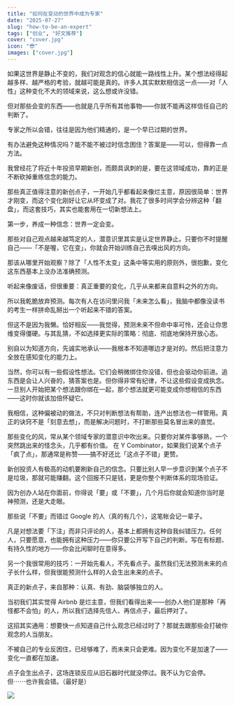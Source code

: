 ```yaml
---
title: "如何在变动的世界中成为专家"
date: "2025-07-27"
slug: "how-to-be-an-expert"
tags: ["创业", "好文推荐"]
cover: "cover.jpg"
icon: "😎"
images: ["cover.jpg"]
---
```

如果这世界是静止不变的，我们对观念的信心就能一路线性上升。某个想法经得起越多样、越严格的考验，就越可能是真的。许多人其实默默相信这一点——对「人性」这种变化不大的领域来说，这么想或许没错。



但对那些会变的东西——也就是几乎所有其他事物——你就不能再这样信任自己的判断了。



专家之所以会错，往往是因为他们精通的，是一个早已过期的世界。



有办法避免这种情况吗？能不能不被过时信念困住？答案是——可以，但得靠一点方法。



我曾经花了将近十年投资早期新创，而颇具讽刺的是，要在这领域成功，靠的正是不断砍掉重练信念的能力。



那些真正值得注意的新创点子，一开始几乎都看起来像烂主意，原因很简单：世界才刚变，而这个变化刚好让它从坏变成了对。我花了很多时间学会分辨这种「翻盘」，而这套技巧，其实也能套用在一切新想法上。



第一步，养成一种信念：世界一定会变。



那些对自己观点越来越笃定的人，潜意识里其实是认定世界静止。只要你不时提醒自己——「不是喔，它在变」，你就会开始训练自己去嗅出风的方向。



那该从哪里开始观察？除了「人性不太变」这条中等实用的原则外，很抱歉，变化这东西基本上没办法准确预测。



听起来像废话，但很重要：真正重要的变化，几乎从来都来自意料之外的方向。



所以我乾脆放弃预测。每次有人在访问里问我「未来怎么看」，我脑中都像没读书的考生一样拼命乱掰出一个听起来不错的答案。



但这不是因为我懒。恰好相反——我觉得，预测未来不但命中率可怜，还会让你思维变得僵硬。与其乱猜，不如选择更实际的策略：彻底、彻底地保持开放心态。



别自以为知道方向，先诚实地承认——我根本不知道哪边才是对的。然后把注意力全放在感知变化的能力上。



当然，你可以有一些假设性想法。它们会稍微绑住你没错，但也会驱动你前进。追东西是会让人兴奋的，猜答案也是。但你得非常有纪律，不让这些假设变成执念。
一旦别人开始把某个想法跟你绑在一起，那个想法就更可能变成你想相信的东西——这时你就该加倍怀疑它。



我相信，这种偏被动的做法，不只对判断想法有帮助，连产出想法也一样管用。真正的诀窍不是「刻意去想」，而是解决问题时，不打断那些莫名冒出来的直觉。



那些变化的风，常从某个领域专家的潜意识中吹出来。只要你对某件事够熟，一个突然跳出来的怪念头，几乎都有价值。
在 Y Combinator，如果我们说某个点子「疯了点」，那通常是称赞——搞不好还比「这点子不错」更赞。



新创投资人有极高的动机要刷新自己的信念。只要比别人早一步意识到某个点子不是垃圾，那就可能赚翻。这个回报不只是钱，更是你整个判断体系的现场验证。



因为创办人站在你面前，你得说「要」或「不要」，几个月后你就会知道你当时是神预测，还是大走眼。



那些说「不要」而错过 Google 的人（真的有几个），这笔帐会记一辈子。



凡是对想法要「下注」而非只评论的人，基本上都拥有这种自我纠错压力。任何人，只要愿意，也能拥有这种压力——你只要公开写下自己的判断。写在有标题、有持久性的地方——你会比闲聊时在意得多。



另一个我很常用的技巧：一开始先看人，不先看点子。虽然我们无法预测未来的点子长什么样，但我很能预测什么样的人会生出未来的点子。



真正的新点子，来自那种：认真、有劲、脑袋够独立的人。



当初我们其实觉得 Airbnb 是烂主意，但我们看得出来——创办人他们是那种「再怪都不会怕」的人，所以我们选择先信人、再信点子，最后押对了。



这招其实通用：想要快一点知道自己什么观念已经过时了？那就去跟那些会打破你观念的人当朋友。



不被自己的专业反困住，已经够难了，而未来只会更难。因为变化不是加速了——变化一直都在加速。



点子会生出点子，这场连锁反应从旧石器时代就没停过。我不认为它会停。
但⋯⋯也许我会错。（最好是）




![](https://prod-files-secure.s3.us-west-2.amazonaws.com/112d0858-5090-4d34-a606-b75eb8d65fd2/46476355-9cf3-4e99-9b7a-3531bc426380/1000202064.png?X-Amz-Algorithm=AWS4-HMAC-SHA256&X-Amz-Content-Sha256=UNSIGNED-PAYLOAD&X-Amz-Credential=ASIAZI2LB466X6HYC7DT%2F20250809%2Fus-west-2%2Fs3%2Faws4_request&X-Amz-Date=20250809T192740Z&X-Amz-Expires=3600&X-Amz-Security-Token=IQoJb3JpZ2luX2VjEIv%2F%2F%2F%2F%2F%2F%2F%2F%2F%2FwEaCXVzLXdlc3QtMiJGMEQCIHjHOS0gyd%2FC5IWcH6jvB0%2FIDgQQRGG6S6qcLzTcb58EAiAB5WkJJ%2BGnutHZ49iAICSxDtmZHhN8K85Wnu5feDGYnyqIBAjE%2F%2F%2F%2F%2F%2F%2F%2F%2F%2F8BEAAaDDYzNzQyMzE4MzgwNSIMkZ3vzZCPQoDLr3X6KtwDlo5GrLzrgk4UAafGOhnY6apeyrGUPdfkDHyWi5FWuE25Nla91QxUsSAH6EnVRH4X6I%2Bta58Nj3sK81yIf94if3T4EfaYAD04TDlXksdjGjPmKM9YVgbklku8ajdnAuWGi4cCzk30lFpZ9d19jKcRv14jqtQE20Dk30sscnm96VxGUraSwumuvqf%2BfiVTECUahvexyOZoU1M7h2VIiHohtp0lSnZnbLrjfl8u3zjBgmgeRqH5oJ%2FQfl4zIpaZA3QWvLtU46Y%2FZbFkWVDyFOhT2BEIiYv5YYPCB2u0TPDxf7Oz1InJkezTSweTYqomIpsiR5HKI784t4xy52CZudBf8Ow2ImDcaUsa1ssEdfDL1X5QsWKilpcMS87pcU8LOgqNbp1L7YnxY5Kko67KU%2BMKV7JHRB19FuWtI4EHsTq2RcuuWXyIDFrYTVcHXrRf9XO44WEzV2cfgZjwSHS0a%2Fiyl2KkDNaRsKWs1HAw1DSGY0NY1LMMoBwZ4WDZzgHdTAg37GTtQ1ZT0dKVOIJzHYShw9OQFibL0Eivt7n9TzHTip7HKWyLC248sQqO7hdQJADrvYNWKOPaTs%2BvO6z422sdi6mPGfIhoUVBnaBdIIHrQ3S6%2FWjNEf3qz1jMb1MwiKjexAY6pgFSsak4Xwx1loc0LfVLTGlg72Xlb5Fjpgw%2FZinniqxUB9JIqD38sVy5t55%2BEVM2W194DpI3r6%2FshKz5lXcJ%2FFwOEVqzOVG9DH9zKGiXtzm1xwkZx9phmHWCAE4olLiQWXNvNqgizIfkXNVT2k3U88JRV5BhAAcQgoIKa4kwmdpWWuKZHd0FFXHhAZ3olAElxc8KeAg7GS6WeSqT%2FHLjWicVkBqt7jwB&X-Amz-Signature=16ab0832e762fb7f632f1564eb0afdea54212a6e40fdfc175160a02eebb2fcb4&X-Amz-SignedHeaders=host&x-amz-checksum-mode=ENABLED&x-id=GetObject)

